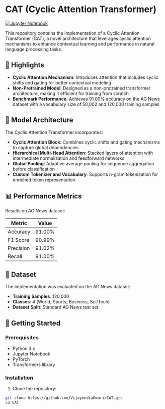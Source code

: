 # CAT (Cyclic Attention Transformer)

[![Jupyter Notebook](https://img.shields.io/badge/Jupyter-Notebook-orange.svg)](https://jupyter.org/)

This repository contains the implementation of a Cyclic Attention Transformer (CAT), a novel architecture that leverages cyclic attention mechanisms to enhance contextual learning and performance in natural language processing tasks.

## 🌟 Highlights

- **Cyclic Attention Mechanism**: Introduces attention that includes cyclic shifts and gating for better contextual modeling
- **Non-Pretrained Model**: Designed as a non-pretrained transformer architecture, making it efficient for training from scratch
- **Benchmark Performance**: Achieves 91.00% accuracy on the AG News dataset with a vocabulary size of 50,002 and 120,000 training samples

## 🧩 Model Architecture

The Cyclic Attention Transformer incorporates:

- **Cyclic Attention Block**: Combines cyclic shifts and gating mechanisms to capture global dependencies
- **Hierarchical Multi-Head Attention**: Stacked layers of attention with intermediate normalization and feedforward networks
- **Global Pooling**: Adaptive average pooling for sequence aggregation before classification
- **Custom Tokenizer and Vocabulary**: Supports n-gram tokenization for enriched token representation

## 📊 Performance Metrics

Results on AG News dataset:

| Metric    | Value  |
|-----------|--------|
| Accuracy  | 91.00% |
| F1 Score  | 90.99% |
| Precision | 91.02% |
| Recall    | 91.00% |

## 📂 Dataset

The implementation was evaluated on the AG News dataset:

- **Training Samples**: 120,000
- **Classes**: 4 (World, Sports, Business, Sci/Tech)
- **Dataset Split**: Standard AG News test set

## 🚀 Getting Started

### Prerequisites

- Python 3.x
- Jupyter Notebook
- PyTorch
- Transformers library

### Installation

1. Clone the repository:
```bash
git clone https://github.com/VijayendraDwari/CAT.git
cd CAT
